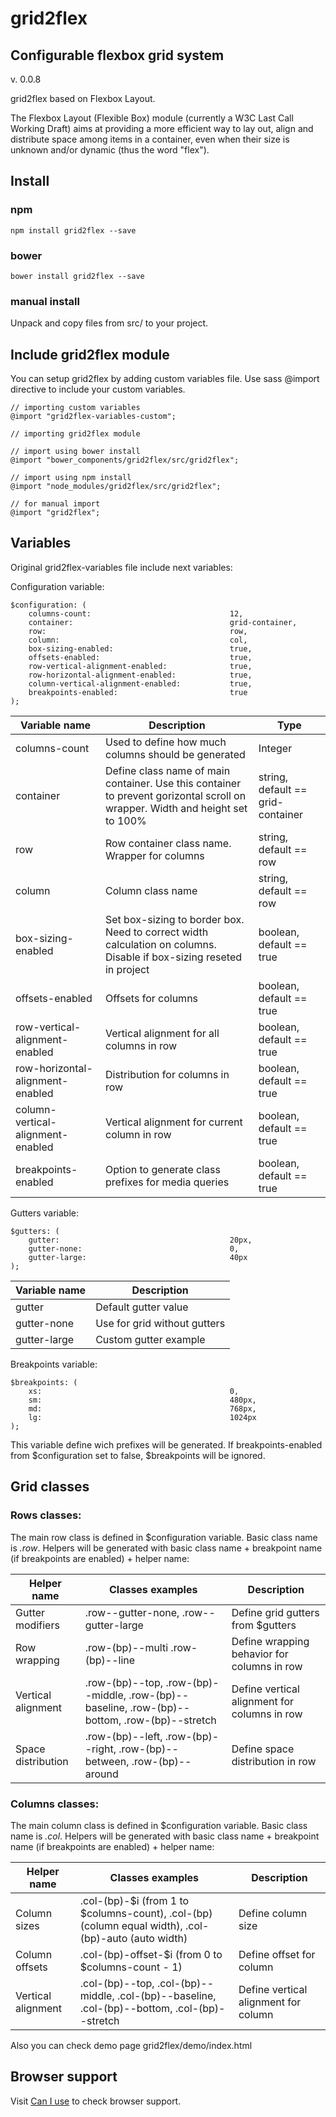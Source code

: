 # grid2flex
## Configurable flexbox grid system
v. 0.0.8

grid2flex based on Flexbox Layout.

The Flexbox Layout (Flexible Box) module (currently a W3C Last Call Working Draft) aims at providing a more efficient way to lay out, align and distribute space among items in a container, even when their size is unknown and/or dynamic (thus the word "flex").

## Install

### npm
<pre><code>npm install grid2flex --save</code></pre>

### bower
<pre><code>bower install grid2flex --save</code></pre>

### manual install
Unpack and copy files from src/ to your project.


## Include grid2flex module

You can setup grid2flex by adding custom variables file. Use sass @import directive to include your custom variables.

<pre><code>// importing custom variables
@import "grid2flex-variables-custom";

// importing grid2flex module

// import using bower install
@import "bower_components/grid2flex/src/grid2flex";

// import using npm install
@import "node_modules/grid2flex/src/grid2flex";

// for manual import
@import "grid2flex";</code></pre>



## Variables
Original grid2flex-variables file include next variables:

Configuration variable:

<pre><code>$configuration: (
	columns-count:                               12,
	container:                                   grid-container,
	row:                                         row,
	column:                                      col,
	box-sizing-enabled:                          true,
	offsets-enabled:                             true,
	row-vertical-alignment-enabled:              true,
	row-horizontal-alignment-enabled:            true,
	column-vertical-alignment-enabled:           true,
	breakpoints-enabled:                         true
);</code></pre>


<table>
	<thead>
		<tr>
			<th>Variable name</th>
			<th>Description</th>
			<th>Type</th>
		</tr>
	</thead>
	<tbody>
		<tr>
			<td>columns-count</td>
			<td>Used to define how much columns should be generated</td>
			<td>Integer</td>
		</tr>
		<tr>
			<td>container</td>
			<td>Define class name of main container. Use this container to prevent gorizontal scroll on wrapper. Width and height set to 100%</td>
			<td>string, default == grid-container</td>
		</tr>
		<tr>
			<td>row</td>
			<td>Row container class name. Wrapper for columns</td>
			<td>string, default == row</td>
		</tr>
		<tr>
			<td>column</td>
			<td>Column class name</td>
			<td>string, default == row</td>
		</tr>
		<tr>
			<td>box-sizing-enabled</td>
			<td>Set box-sizing to border box. Need to correct width calculation on columns. Disable if box-sizing reseted in project</td>
			<td>boolean, default == true</td>
		</tr>
		<tr>
			<td>offsets-enabled</td>
			<td>Offsets for columns</td>
			<td>boolean, default == true</td>
		</tr>
		<tr>
			<td>row-vertical-alignment-enabled</td>
			<td>Vertical alignment for all columns in row</td>
			<td>boolean, default == true</td>
		</tr>
		<tr>
			<td>row-horizontal-alignment-enabled</td>
			<td>Distribution for columns in row</td>
			<td>boolean, default == true</td>
		</tr>
		<tr>
			<td>column-vertical-alignment-enabled</td>
			<td>Vertical alignment for current column in row</td>
			<td>boolean, default == true</td>
		</tr>
		<tr>
			<td>breakpoints-enabled</td>
			<td>Option to generate class prefixes for media queries</td>
			<td>boolean, default == true</td>
		</tr>
	</tbody>
</table>

Gutters variable:

<pre><code>$gutters: (
	gutter:                                      20px,
	gutter-none:                                 0,
	gutter-large:                                40px
);</code></pre>


<table>
	<thead>
		<tr>
			<th>Variable name</th>
			<th>Description</th>
		</tr>
	</thead>
	<tbody>
		<tr>
			<td>gutter</td>
			<td>Default gutter value</td>
		</tr>
		<tr>
			<td>gutter-none</td>
			<td>Use for grid without gutters</td>
		</tr>
		<tr>
			<td>gutter-large</td>
			<td>Custom gutter example</td>
		</tr>
	</tbody>
</table>


Breakpoints variable:

<pre><code>$breakpoints: (
	xs:                                          0,
	sm:                                          480px,
	md:                                          768px,
	lg:                                          1024px
);</code></pre>


This variable define wich prefixes will be generated. If breakpoints-enabled from $configuration set to false, $breakpoints will be ignored.

## Grid classes
### Rows classes:
The main row class is defined in $configuration variable. Basic class name is <i>.row</i>.
Helpers will be generated with basic class name + breakpoint name (if breakpoints are enabled) + helper name:
<table>
	<thead>
		<tr>
			<th>Helper name</th>
			<th>Classes examples</th>
			<th>Description</th>
		</tr>
	</thead>
	<tbody>
		<tr>
			<td>Gutter modifiers</td>
			<td>.row--gutter-none, .row--gutter-large</td>
			<td>Define grid gutters from $gutters</td>
		</tr>
		<tr>
			<td>Row wrapping</td>
			<td>.row-(bp)--multi .row-(bp)--line</td>
			<td>Define wrapping behavior for columns in row</td>
		</tr>
		<tr>
			<td>Vertical alignment</td>
			<td>.row-(bp)--top, .row-(bp)--middle, .row-(bp)--baseline, .row-(bp)--bottom, .row-(bp)--stretch</td>
			<td>Define vertical alignment for columns in row</td>
		</tr>
		<tr>
			<td>Space distribution</td>
			<td>.row-(bp)--left, .row-(bp)--right, .row-(bp)--between, .row-(bp)--around</td>
			<td>Define space distribution in row</td>
		</tr>
	</tbody>
</table>

### Columns classes:
The main column class is defined in $configuration variable. Basic class name is <i>.col</i>.
Helpers will be generated with basic class name + breakpoint name (if breakpoints are enabled) + helper name:
<table>
	<thead>
		<tr>
			<th>Helper name</th>
			<th>Classes examples</th>
			<th>Description</th>
		</tr>
	</thead>
	<tbody>
		<tr>
			<td>Column sizes</td>
			<td>.col-(bp)-$i (from 1 to $columns-count), .col-(bp) (column equal width), .col-(bp)-auto (auto width)</td>
			<td>Define column size</td>
		</tr>
		<tr>
			<td>Column offsets</td>
			<td>.col-(bp)-offset-$i (from 0 to $columns-count - 1)</td>
			<td>Define offset for column</td>
		</tr>
		<tr>
			<td>Vertical alignment</td>
			<td>.col-(bp)--top, .col-(bp)--middle, .col-(bp)--baseline, .col-(bp)--bottom, .col-(bp)--stretch</td>
			<td>Define vertical alignment for column</td>
		</tr>
	</tbody>
</table>

Also you can check demo page grid2flex/demo/index.html


## Browser support
Visit <a href="http://caniuse.com/#feat=flexbox">Can I use</a> to check browser support.
